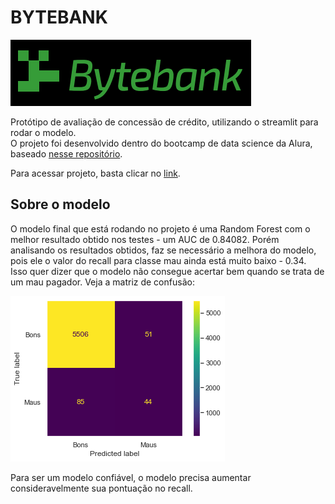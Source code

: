 # BYTEBANK

![ilustracao-covid](imgs/bytebank_logo.png)

Protótipo de avaliação de concessão de crédito, utilizando o streamlit para rodar o modelo.  
O projeto foi desenvolvido dentro do bootcamp de data science da Alura, baseado [nesse repositório](https://github.com/alura-cursos/Avaliacao_Credito).

Para acessar projeto, basta clicar no [link](https://share.streamlit.io/johnnyyamanaka/avaliador-credito/simulador_avaliador_credito.py).

## Sobre o modelo
O modelo final que está rodando no projeto é uma Random Forest com o melhor resultado obtido nos testes - um AUC de 0.84082. Porém analisando os resultados obtidos, faz se necessário a melhora do modelo, pois ele o valor do recall para classe mau ainda está muito baixo - 0.34. Isso quer dizer que o modelo não consegue acertar bem quando se trata de um mau pagador. Veja a matriz de confusão:

![matriz-confusao](imgs/matriz_confusao.png)

Para ser um modelo confiável, o modelo precisa aumentar consideravelmente sua pontuação no recall.
